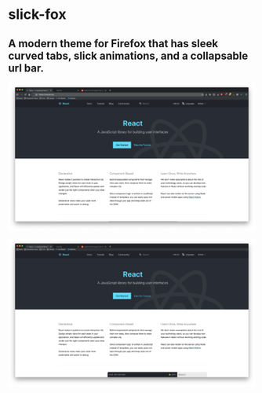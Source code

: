 # slick-fox

## A modern theme for Firefox that has sleek curved tabs, slick animations, and a collapsable url bar.  

![focused image](screenshots/urlbar-focused.png)

![unfocused image](screenshots/urlbar-unfocused.png)
